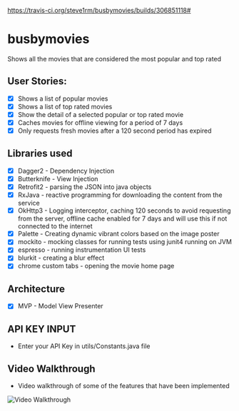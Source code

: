 https://travis-ci.org/steve1rm/busbymovies/builds/306851118#

# busbymovies
Shows all the movies that are considered the most popular and top rated

## User Stories:

* [x] Shows a list of popular movies
* [x] Shows a list of top rated movies
* [x] Show the detail of a selected popular or top rated movie
* [x] Caches movies for offline viewing for a period of 7 days
* [x] Only requests fresh movies after a 120 second period has expired

## Libraries used
* [x] Dagger2 - Dependency Injection
* [x] Butterknife - View Injection
* [x] Retrofit2 - parsing the JSON into java objects
* [x] RxJava - reactive programming for downloading the content from the service 
* [x] OkHttp3 - Logging interceptor, caching 120 seconds to avoid requesting from the server, offline cache enabled for 7 days and will use this if not connected to the internet
* [x] Palette - Creating dynamic vibrant colors based on the image poster
* [x] mockito - mocking classes for running tests using junit4 running on JVM
* [x] espresso - running instrumentation UI tests
* [x] blurkit - creating a blur effect
* [x] chrome custom tabs - opening the movie home page

## Architecture 
* [x] MVP - Model View Presenter

## API KEY INPUT
* Enter your API Key in utils/Constants.java file

## Video Walkthrough
* Video walkthrough of some of the features that have been implemented
<img src='https://github.com/steve1rm/busbymovies/blob/master/busbymoviepart1.gif' title='Video Walkthrough' alt='Video Walkthrough' />

